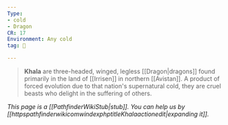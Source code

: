 ```yaml
---
Type:
- cold
- Dragon
CR: 17
Environment: Any cold
tag: 👹

---
```


> **Khala** are three-headed, winged, legless [[Dragon|dragons]] found primarily in the land of [[Irrisen]] in northern [[Avistan]]. A product of forced evolution due to that nation's supernatural cold, they are cruel beasts who delight in the suffering of others.



*This page is a [[PathfinderWikiStub|stub]]. You can help us by [[httpspathfinderwikicomwindexphptitleKhalaactionedit|expanding it]].*








